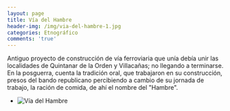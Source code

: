 ```yaml
---
layout: page
title: Vía del Hambre
header-img: /img/via-del-hambre-1.jpg
categories: Etnográfico
comments: 'true'
---
```



Antiguo proyecto de construcción de vía ferroviaria que unía debía unir las localidades de Quintanar de la Orden y Villacañas; no llegando a terminarse. En la posguerra, cuenta la tradición oral, que trabajaron en su construcción, presos del bando republicano percibiendo a cambio de su jornada de trabajo, la ración de comida, de ahí el nombre del "Hambre".

<div class="photo-gallery">
<ul>
<li><img src="{{ site.github.url }}/img/via-del-hambre-1.jpg" alt="Vía del Hambre"></li>
</ul>
</div>
